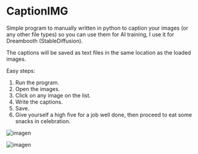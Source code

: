 # CaptionIMG
Simple program to manually written in python to caption your images (or any other file types) so you can use them for AI training, I use it for Dreambooth (StableDiffusion).

The captions will be saved as text files in the same location as the loaded images.

Easy steps:

1. Run the program.
2. Open the images.
3. Click on any image on the list.
4. Write the captions.
5. Save.
6. Give yourself a high five for a job well done, then proceed to eat some snacks in celebration.




![imagen](https://user-images.githubusercontent.com/1978099/218338029-6d7d09c9-c478-41ff-a0db-07183b01e06e.png)



![imagen](https://user-images.githubusercontent.com/1978099/218338051-140e3661-43cc-45b9-976f-da1511cf4328.png)

